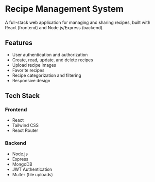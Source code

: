 # Recipe Management System

A full-stack web application for managing and sharing recipes, built with React (frontend) and Node.js/Express (backend).

## Features

- User authentication and authorization
- Create, read, update, and delete recipes
- Upload recipe images
- Favorite recipes
- Recipe categorization and filtering
- Responsive design

## Tech Stack

### Frontend
- React
- Tailwind CSS
- React Router

### Backend
- Node.js
- Express
- MongoDB
- JWT Authentication
- Multer (file uploads)
